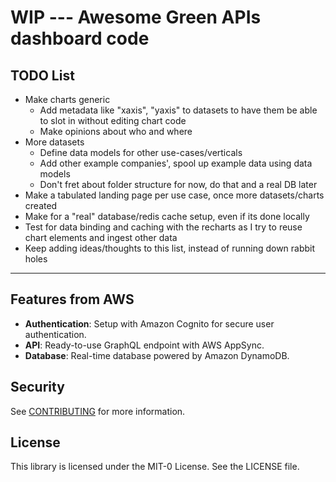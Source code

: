 # WIP --- Awesome Green APIs dashboard code

## TODO List

* Make charts generic
  * Add metadata like "xaxis", "yaxis" to datasets to have them be able to slot in without editing chart code
  * Make opinions about who and where
* More datasets
  * Define data models for other use-cases/verticals
  * Add other example companies', spool up example data using data models
  * Don't fret about folder structure for now, do that and a real DB later
* Make a tabulated landing page per use case, once more datasets/charts created
* Make for a "real" database/redis cache setup, even if its done locally
* Test for data binding and caching with the recharts as I try to reuse chart elements and ingest other data
* Keep adding ideas/thoughts to this list, instead of running down rabbit holes

---

## Features from AWS

* **Authentication**: Setup with Amazon Cognito for secure user authentication.
* **API**: Ready-to-use GraphQL endpoint with AWS AppSync.
* **Database**: Real-time database powered by Amazon DynamoDB.

## Security

See [CONTRIBUTING](CONTRIBUTING.md#security-issue-notifications) for more information.

## License

This library is licensed under the MIT-0 License. See the LICENSE file.
